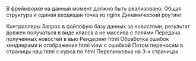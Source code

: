 В фреймворке на данный момент должно быть реализовано:
Общая структура и единая входящая точка из nginx
Динамический роутинг

Контроллеры
Запрос в файлофую базу данных за новостями, результат должен получаться в виде класса а не массива с полями
Передача полученных новостей в вью
Рендеринг html
Обработка ошибок хендлерами и отображение html view с ошибкой
Потом переносим в страницы наш html с курса по html
Перелинковка на 3-х страницах
